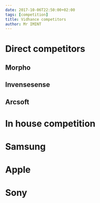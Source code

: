 ```yaml
---
date: 2017-10-06T22:50:00+02:00
tags: [competition]
title: Vidhance competitors
author: Mr IMINT
---
```


# Direct competitors
## Morpho
## Invensesense
## Arcsoft

# In house competition
# Samsung
# Apple
# Sony
